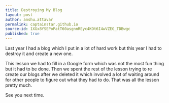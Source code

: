 ```yaml
---
title: Destroying My Blog
layout: post
author: anshu.attavar
permalink: captainstar.github.io
source-id: 1XGx8YSEPoPatT60asgnnREyc4KOt6I4wVZEG_TDBwgc
published: true
---
```

   Last year I had a blog which I put in a lot of hard work but this year I had to destroy it and create a new one. 

   This lesson we had to fill in a Google form which was not the most fun thing but it had to be done. Then we spent the rest of the lesson trying to re create our blogs after we deleted it which involved a lot of waiting around for other people to figure out what they had to do. That was all the lesson pretty much.

   See you next time.

